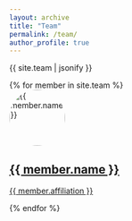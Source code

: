 ```yaml
---
layout: archive
title: "Team"
permalink: /team/
author_profile: true
---
```


{{ site.team | jsonify }}

<div class="team-members">
    {% for member in site.team %}
        <div class="team-member">
            <a href="{{ member.url }}">
                <img src="{{ member.image }}" alt="{{ member.name }}" style="border-radius: 50%; width: 100px;">
                <h2>{{ member.name }}</h2>
                <p>{{ member.affiliation }}</p>
            </a>
        </div>
    {% endfor %}
</div>
